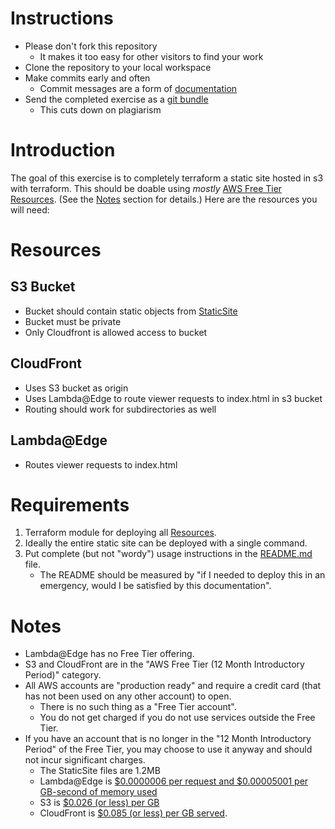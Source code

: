 # Instructions
- Please don't fork this repository
    - It makes it too easy for other visitors to find your work
- Clone the repository to your local workspace
- Make commits early and often
    - Commit messages are a form of [documentation][documentation]
- Send the completed exercise as a [git bundle][gitbundle]
    - This cuts down on plagiarism

# Introduction
The goal of this exercise is to completely terraform a static site hosted in s3 with terraform. This should be doable using *mostly* [AWS Free Tier Resources][free]. (See the [Notes](#notes) section for details.) Here are the resources you will need:

# Resources
## S3 Bucket
- Bucket should contain static objects from [StaticSite][staticsite]
- Bucket must be private
- Only Cloudfront is allowed access to bucket
## CloudFront
- Uses S3 bucket as origin
- Uses Lambda@Edge to route viewer requests to index.html in s3 bucket
- Routing should work for subdirectories as well
## Lambda@Edge
- Routes viewer requests to index.html

# Requirements
1. Terraform module for deploying all [Resources](#resources).
2. Ideally the entire static site can be deployed with a single command.
3. Put complete (but not "wordy") usage instructions in the [README.md][readme] file.
    - The README should be measured by "if I needed to deploy this in an emergency, would I be satisfied by this documentation".

# Notes
- Lambda@Edge has no Free Tier offering.
- S3 and CloudFront are in the "AWS Free Tier (12 Month Introductory Period)" category.
- All AWS accounts are "production ready" and require a credit card (that has not been used on any other account) to open.
  - There is no such thing as a "Free Tier account".
  - You do not get charged if you do not use services outside the Free Tier.
- If you have an account that is no longer in the "12 Month Introductory Period" of the Free Tier, you may choose to use it anyway and should not incur significant charges.
  - The StaticSite files are 1.2MB
  - Lambda@Edge is [$0.0000006 per request and $0.00005001 per GB-second of memory used][lambda]
  - S3 is [$0.026 (or less) per GB][s3]
  - CloudFront is [$0.085 (or less) per GB served][cloudfront].

[free]: https://aws.amazon.com/free/
[lambda]: https://aws.amazon.com/lambda/pricing/#Lambda.40Edge_pricing_details
[s3]: https://aws.amazon.com/s3/pricing/#Lambda.40Edge_pricing_details
[cloudfront]: https://aws.amazon.com/cloudfront/pricing/#On-demand_Pricing
[staticsite]: ./StaticSite
[readme]: ./README.md
[documentation]: https://www.azquotes.com/quote/1463174
[gitbundle]: https://git-scm.com/book/en/v2/Git-Tools-Bundling
